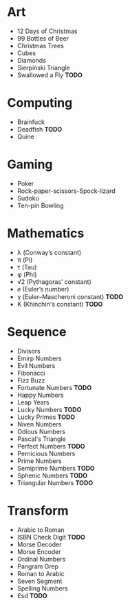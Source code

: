 Art
===

* 12 Days of Christmas
* 99 Bottles of Beer
* Christmas Trees
* Cubes
* Diamonds
* Sierpiński Triangle
* Swallowed a Fly **TODO**

Computing
=========

* Brainfuck
* Deadfish **TODO**
* Quine

Gaming
======

* Poker
* Rock-paper-scissors-Spock-lizard
* Sudoku
* Ten-pin Bowling

Mathematics
====

* λ  (Conway’s constant)
* π  (Pi)
* τ  (Tau)
* φ  (Phi)
* √2 (Pythagoras’ constant)
* 𝑒  (Euler’s number)
* γ  (Euler–Mascheroni constant) **TODO**
* K  (Khinchin's constant) **TODO**

Sequence
========

* Divisors
* Emirp Numbers
* Evil Numbers
* Fibonacci
* Fizz Buzz
* Fortunate Numbers **TODO**
* Happy Numbers
* Leap Years
* Lucky Numbers **TODO**
* Lucky Primes **TODO**
* Niven Numbers
* Odious Numbers
* Pascal's Triangle
* Perfect Numbers **TODO**
* Pernicious Numbers
* Prime Numbers
* Semiprime Numbers **TODO**
* Sphenic Numbers **TODO**
* Triangular Numbers **TODO**

Transform
=========

* Arabic to Roman
* ISBN Check Digit **TODO**
* Morse Decoder
* Morse Encoder
* Ordinal Numbers
* Pangram Grep
* Roman to Arabic
* Seven Segment
* Spelling Numbers
* £sd **TODO**
